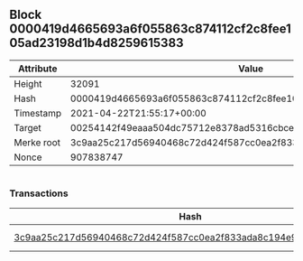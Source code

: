 ## Block 0000419d4665693a6f055863c874112cf2c8fee105ad23198d1b4d8259615383

Attribute | Value
--- | ---
Height | 32091
Hash | 0000419d4665693a6f055863c874112cf2c8fee105ad23198d1b4d8259615383
Timestamp | 2021-04-22T21:55:17+00:00
Target | 00254142f49eaaa504dc75712e8378ad5316cbcead634704b3734b6271167cc4
Merke root | 3c9aa25c217d56940468c72d424f587cc0ea2f833ada8c194e9f4aa27ca4d9c6
Nonce | 907838747

```

```

### Transactions

Hash | Amount
--- | ---
[3c9aa25c217d56940468c72d424f587cc0ea2f833ada8c194e9f4aa27ca4d9c6](3c9aa25c217d56940468c72d424f587cc0ea2f833ada8c194e9f4aa27ca4d9c6.md) | 10.00000000 SKEPTI 
